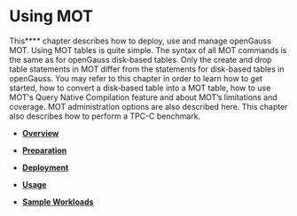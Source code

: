 # Using MOT<a name="EN-US_TOPIC_0257867346"></a>

This****  chapter describes how to deploy, use and manage openGauss MOT. Using MOT tables is quite simple. The syntax of all MOT commands is the same as for openGauss disk‑based tables. Only the create and drop table statements in MOT differ from the statements for disk-based tables in openGauss. You may refer to this chapter in order to learn how to get started, how to convert a disk‑based table into a MOT table, how to use MOT's Query Native Compilation feature and about MOT’s limitations and coverage. MOT administration options are also described here. This chapter also describes how to perform a TPC-C benchmark.

-   **[Overview](overview-15.md)**  

-   **[Preparation](preparation.md)**  

-   **[Deployment](deployment.md)**  

-   **[Usage](usage.md)**  

-   **[Sample Workloads](sample-workloads.md)**  


